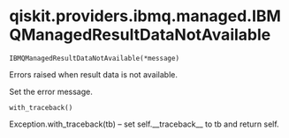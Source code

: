 # qiskit.providers.ibmq.managed.IBMQManagedResultDataNotAvailable



`IBMQManagedResultDataNotAvailable(*message)`

Errors raised when result data is not available.

Set the error message.



`with_traceback()`

Exception.with\_traceback(tb) – set self.\_\_traceback\_\_ to tb and return self.
